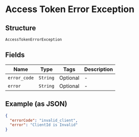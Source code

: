 
# Access Token Error Exception

## Structure

`AccessTokenErrorException`

## Fields

| Name | Type | Tags | Description |
|  --- | --- | --- | --- |
| `error_code` | `String` | Optional | - |
| `error` | `String` | Optional | - |

## Example (as JSON)

```json
{
  "errorCode": "invalid_client",
  "error": "ClientId is Invalid"
}
```

